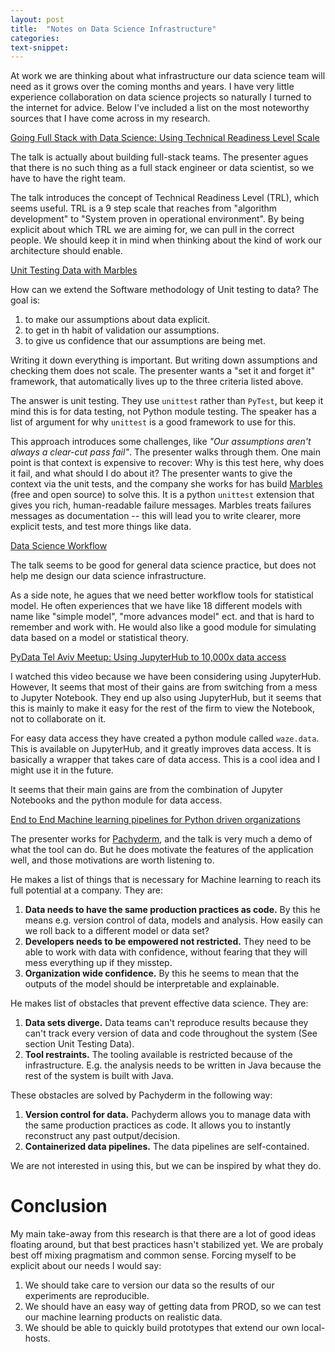 ```yaml
---
layout: post
title:  "Notes on Data Science Infrastructure"
categories: 
text-snippet: 
---
```


At work we are thinking about what infrastructure our data science team will need as it grows over the coming months and years. I have very little experience collaboration on data science projects so naturally I turned to the internet for advice. Below I've included a list on the most noteworthy sources that I have come across in my research.

[Going Full Stack with Data Science: Using Technical Readiness Level Scale](https://www.youtube.com/watch?v=huqpXMNFD54)

The talk is actually about building full-stack teams. The presenter agues that there is no such thing as a full stack engineer or data scientist, so we have to have the right team.

The talk introduces the concept of Technical Readiness Level (TRL), which seems useful. TRL is a 9 step scale that reaches from "algorithm development" to "System proven in operational environment". By being explicit about which TRL we are aiming for, we can pull in the correct people. We should keep it in mind when thinking about the kind of work our architecture should enable.

[Unit Testing Data with Marbles](https://www.youtube.com/watch?v=enlNiRSt9nk)

How can we extend the Software methodology of Unit testing to data? The goal is: 
1. to make our assumptions about data explicit.
1. to get in th habit of validation our assumptions.
1. to give us confidence that our assumptions are being met.

Writing it down everything is important. But writing down assumptions and checking them does not scale. The presenter wants a "set it and forget it" framework, that automatically lives up to the three criteria listed above.

The answer is unit testing. They use `unittest` rather than `PyTest`, but keep it mind this is for data testing, not Python module testing. The speaker has a list of argument for why `unittest` is a good framework to use for this.

This approach introduces some challenges, like _"Our assumptions aren't always a clear-cut pass fail"_. The presenter walks through them. One main point is that context is expensive to recover: Why is this test here, why does it fail, and what should I do about it? The presenter wants to give the context via the unit tests, and the company she works for has build [Marbles](https://marbles.readthedocs.io/en/stable/) (free and open source) to solve this. It is a python `unittest` extension that gives you rich, human-readable failure messages. Marbles treats failures messages as documentation -- this will lead you to write clearer, more explicit tests, and test more things like data.

[Data Science Workflow](https://www.youtube.com/watch?v=veiLCvcLIg8)

The talk seems to be good for general data science practice, but does not help me design our data science infrastructure.

As a side note, he agues that we need better workflow tools for statistical model. He often experiences that we have like 18 different models with name like "simple model", "more advances model" ect. and that is hard to remember and work with. He would also like a good module for simulating data based on a model or statistical theory.

[PyData Tel Aviv Meetup: Using JupyterHub to 10,000x data access ](https://www.youtube.com/watch?v=QN8T9zdnyLc)

I watched this video because we have been considering using JupyterHub. However, It seems that most of their gains are from switching from a mess to Jupyter Notebook. They end up also using JupyterHub, but it seems that this is mainly to make it easy for the rest of the firm to view the Notebook, not to collaborate on it.

For easy data access they have created a python module called `waze.data`. This is available on JupyterHub, and it greatly improves data access. It is basically a wrapper that takes care of data access. This is a cool idea and I might use it in the future.

It seems that their main gains are from the combination of Jupyter Notebooks and the python module for data access.

[End to End Machine learning pipelines for Python driven organizations](https://www.youtube.com/watch?v=DGeVRD63xZw)

The presenter works for [Pachyderm](https://www.pachyderm.io/), and the talk is very much a demo of what the tool can do. But he does motivate the features of the application well, and those motivations are worth listening to.

He makes a list of things that is necessary for Machine learning to reach its full potential at a company. They are:
1. **Data needs to have the same production practices as code.** By this he means e.g. version control of data, models and analysis. How easily can we roll back to a different model or data set?
1. **Developers needs to be empowered not restricted.** They need to be able to work with data with confidence, without fearing that they will mess everything up if they misstep.
1. **Organization wide confidence.** By this he seems to mean  that the outputs of the model should be interpretable and explainable.

He makes list of obstacles that prevent effective data science. They are:
1. **Data sets diverge.** Data teams can't reproduce results because they can't track every version of data and code throughout the system (See section Unit Testing Data).
1. **Tool restraints.** The tooling available is restricted because of the infrastructure. E.g. the analysis needs to be written in Java because the rest of the system is built with Java.

These obstacles are solved by Pachyderm in the following way:
1. **Version control for data.** Pachyderm allows you to manage data with the same production practices as code. It allows you to instantly reconstruct any past output/decision.
1. **Containerized data pipelines.** The data pipelines are self-contained. 

We are not interested in using this, but we can be inspired by what they do.

# Conclusion
My main take-away from this research is that there are a lot of good ideas floating around, but that best practices hasn't stabilized yet. We are probaly best off mixing pragmatism and common sense. Forcing myself to be explicit about our needs I would say:

1. We should take care to version our data so the results of our experiments are reproducible.
1. We should have an easy way of getting data from PROD, so we can test our machine learning products on realistic data.
1. We should be able to quickly build prototypes that extend our own local-hosts.